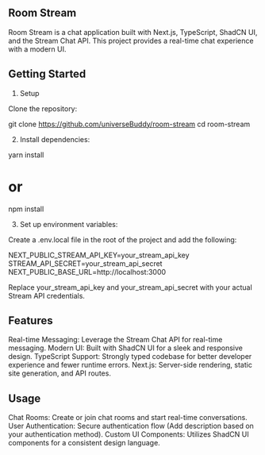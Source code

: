 
 ## Room Stream
Room Stream is a chat application built with Next.js, TypeScript, ShadCN UI, and the Stream Chat API. This project provides a real-time chat experience with a modern UI.

## Getting Started

 1. Setup

Clone the repository:

git clone https://github.com/universeBuddy/room-stream
cd room-stream

2. Install dependencies:

yarn install
# or
npm install


3. Set up environment variables:

Create a .env.local file in the root of the project and add the following:

NEXT_PUBLIC_STREAM_API_KEY=your_stream_api_key
STREAM_API_SECRET=your_stream_api_secret
NEXT_PUBLIC_BASE_URL=http://localhost:3000

Replace your_stream_api_key and your_stream_api_secret with your actual Stream API credentials.



 ## Features

Real-time Messaging: Leverage the Stream Chat API for real-time messaging.
Modern UI: Built with ShadCN UI for a sleek and responsive design.
TypeScript Support: Strongly typed codebase for better developer experience and fewer runtime errors.
Next.js: Server-side rendering, static site generation, and API routes.

## Usage

Chat Rooms: Create or join chat rooms and start real-time conversations.
User Authentication: Secure authentication flow (Add description based on your authentication method).
Custom UI Components: Utilizes ShadCN UI components for a consistent design language.





